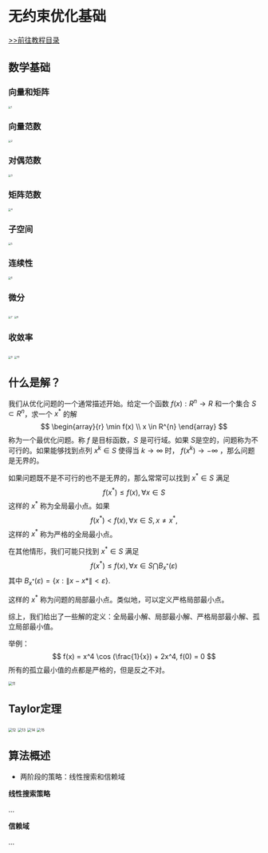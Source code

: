 # 无约束优化基础

[>>前往教程目录](guide-opt.md)

## 数学基础

### 向量和矩阵

<img src="./images/1.png" alt="1" style="zoom:33%;" />

### 向量范数

<img src="./images/2.png" alt="2" style="zoom:33%;" />

### 对偶范数

<img src="./images/3.png" alt="3" style="zoom:33%;" />

### 矩阵范数

<img src="./images/4.png" alt="4" style="zoom:33%;" />

### 子空间

<img src="./images/5.png" alt="5" style="zoom:33%;" />

### 连续性

<img src="./images/6.png" alt="6" style="zoom:33%;" />

### 微分

<img src="./images/7.png" alt="7" style="zoom:33%;" />

<img src="./images/8.png" alt="8" style="zoom:33%;" />

### 收敛率

<img src="./images/9.png" alt="9" style="zoom:33%;" />

<img src="./images/10.png" alt="10" style="zoom:33%;" />

## 什么是解？

我们从优化问题的一个通常描述开始。给定一个函数 $f(x):R^n \rightarrow R$ 和一个集合 $S \subset R^n$，求一个 $x^*$ 的解
$$
\begin{array}{r}
\min f(x) \\
x \in R^{n}
\end{array}
$$
称为一个最优化问题。称 $f$ 是目标函数，$S$ 是可行域。如果 $S$​ 是空的，问题称为不可行的。如果能够找到点列 $x^k \in S$ 使得当 $k \rightarrow \infty$ 时， $f (x^k ) \rightarrow - \infty$ ，那么问题是无界的。

如果问题既不是不可行的也不是无界的，那么常常可以找到 $x^*\in S$ 满足
$$
f\left(x^{*}\right) \leq f(x), \forall x \in S
$$
这样的 $x^*$ 称为全局最小点。如果
$$
f\left(x^{*}\right)<f(x), \forall x \in S, x \neq x^{*},
$$
这样的 $x^*$ 称为严格的全局最小点。

在其他情形，我们可能只找到 $x^*\in S$ 满足
$$
f\left(x^{*}\right) \leq f(x), \forall x \in S \bigcap B_{x^{*}}(\varepsilon)
$$
其中 $B_{x^{*}}(\varepsilon)=\{x:\|x-x *\|<\varepsilon\}$.

这样的 $x^*$ 称为问题的局部最小点。类似地，可以定义严格局部最小点。

综上，我们给出了一些解的定义：全局最小解、局部最小解、严格局部最小解、孤立局部最小值。

举例：
$$
f(x) = x^4 \cos (\frac{1}{x}) + 2x^4, f(0) = 0
$$
所有的孤立最小值的点都是严格的，但是反之不对。

<img src="./images/11.png" alt="11" style="zoom:50%;" />

## Taylor定理

<img src="./images/12.png" alt="12" style="zoom:50%;" />

<img src="./images/13.png" alt="13" style="zoom:50%;" />

<img src="./images/14.png" alt="14" style="zoom:50%;" />

<img src="./images/15.png" alt="15" style="zoom:50%;" />

## 算法概述

- 两阶段的策略：线性搜索和信赖域

**线性搜索策略**

...

**信赖域**

...
